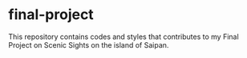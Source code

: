 # final-project
This repository contains codes and styles that contributes to my Final Project on Scenic Sights on the island of Saipan.
